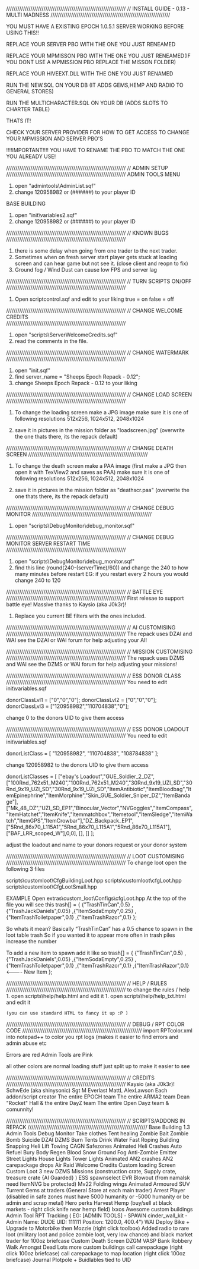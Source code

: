 ////////////////////////////////////////////////////////////////
//			INSTALL GUIDE - 0.13 - MULTI MADNESS
////////////////////////////////////////////////////////////////

YOU MUST HAVE A EXISTING EPOCH 1.0.5.1 SERVER WORKING BEFORE USING THIS!!

REPLACE YOUR SERVER PBO WITH THE ONE YOU JUST RENEAMED

REPLACE YOUR MPMISSON PBO WITH THE ONE YOU JUST RENEAMED(IF YOU DONT USE A MPMISSION PBO REPLACE THE MISSON FOLDER)

REPLACE YOUR HIVEEXT.DLL WITH THE ONE YOU JUST RENAMED

RUN THE NEW.SQL ON YOUR DB (IT ADDS GEMS,HEMP AND RADIO TO GENERAL STORES)

RUN THE MULTICHARACTER.SQL ON YOUR DB (ADDS SLOTS TO CHARTER TABLE)


THATS IT!

CHECK YOUR SERVER PROVIDER FOR HOW TO GET ACCESS TO CHANGE YOUR MPMISSION AND SERVER PBO'S


!!!!IMPORTANT!!!!
YOU HAVE TO RENAME THE PBO TO MATCH THE ONE YOU ALREADY USE!


////////////////////////////////////////////////////////////////
//				ADMIN SETUP
////////////////////////////////////////////////////////////////
ADMIN TOOLS MENU

1. open "admintools\AdminList.sqf"
2. change 120958982 or (######) to your player ID

BASE BUILDING
1. open "init\variables2.sqf"
2. change 120958982 or (######) to your player ID


////////////////////////////////////////////////////////////////
//				KNOWN BUGS
////////////////////////////////////////////////////////////////
1. there is some delay when going from one trader to the next trader.
2. Sometimes when on fresh server start player gets stuck at loading screen and can hear game but not see it. (close client and reopn to fix)
3. Ground fog / Wind Dust can cause low FPS and server lag





////////////////////////////////////////////////////////////////
//				TURN SCRIPTS ON/OFF
////////////////////////////////////////////////////////////////
1. Open scriptcontrol.sqf and edit to your liking
true = on
false = off
	
////////////////////////////////////////////////////////////////
//			CHANGE WELCOME CREDITS	
////////////////////////////////////////////////////////////////
1.	open "scripts\ServerWelcomeCredits.sqf"
2.	read the comments in the file.

////////////////////////////////////////////////////////////////
//			CHANGE WATERMARK	
////////////////////////////////////////////////////////////////
1.	open "init.sqf"
2.	find server_name = "Sheeps Epoch Repack - 0.12";
3.	change Sheeps Epoch Repack - 0.12 to your liking


////////////////////////////////////////////////////////////////
//			CHANGE LOAD SCREEN	
////////////////////////////////////////////////////////////////
1.	To change the loading screen make a JPG image 
	make sure it is one of following resolutions 512x256, 1024x512, 2048x1024

2.	save it in pictures in the mission folder as "loadscreen.jpg"
	(overwrite the one thats there, its the repack default)

////////////////////////////////////////////////////////////////
//			CHANGE DEATH SCREEN	
////////////////////////////////////////////////////////////////
1.	To change the death screen make a PAA image 
	(first make a JPG then open it with TexView2 and saves as PAA)
	make sure it is one of following resolutions 512x256, 1024x512, 2048x1024

2.	save it in pictures in the mission folder as "deathscr.paa"
	(overwrite the one thats there, its the repack default)	
	
////////////////////////////////////////////////////////////////
//			CHANGE DEBUG MONITOR
////////////////////////////////////////////////////////////////
1.	open "scripts\DebugMonitor\debug_monitor.sqf"

////////////////////////////////////////////////////////////////
//			CHANGE DEBUG MONITOR SERVER RESTART TIME
////////////////////////////////////////////////////////////////
1.	open "scripts\DebugMonitor\debug_monitor.sqf"
2.  find this line (round(240-(serverTime)/60)) and change the 240 to how many minutes before restart
	EG: if you restart every 2 hours you would change 240 to 120
	
////////////////////////////////////////////////////////////////
//			BATTLE EYE
////////////////////////////////////////////////////////////////
First relesae to support battle eye!
Massive thanks to Kaysio (aka J0k3r)!
1.	Replace you current BE filters with the ones included.

////////////////////////////////////////////////////////////////
//			AI CUSTOMISING
////////////////////////////////////////////////////////////////
The repack uses DZAI and WAI see the DZAI or WAI forum for help adjusting your AI!

////////////////////////////////////////////////////////////////
//			MISSION CUSTOMISING
////////////////////////////////////////////////////////////////
The repack uses DZMS and WAI see the DZMS or WAI forum for help adjusting your missions!

////////////////////////////////////////////////////////////////
//			ESS DONOR CLASS
////////////////////////////////////////////////////////////////
You need to edit init\variables.sqf

donorClassLvl1 = ["0","0","0"];
donorClassLvl2 = ["0","0","0"];
donorClassLvl3 = ["120958982","110704838","0"];

change 0 to the donors UID to give them access


////////////////////////////////////////////////////////////////
//			ESS DONOR LOADOUT
////////////////////////////////////////////////////////////////
You need to edit init\variables.sqf

donorListClass = [
	"120958982",
	"110704838",
	"108784838"
];

change 120958982 to the donors UID to give them access

donorListClasses = [
	["ebay's Loadout","GUE_Soldier_2_DZ",["100Rnd_762x51_M240","100Rnd_762x51_M240","30Rnd_9x19_UZI_SD","30Rnd_9x19_UZI_SD","30Rnd_9x19_UZI_SD","ItemAntibiotic","ItemBloodbag","ItemEpinephrine","ItemMorphine","Skin_GUE_Soldier_Sniper_DZ","ItemBandage"],["Mk_48_DZ","UZI_SD_EP1","Binocular_Vector","NVGoggles","ItemCompass","ItemHatchet","ItemKnife","Itemmatchbox","Itemetool","ItemSledge","ItemWatch","ItemGPS","ItemCrowbar"],"DZ_Backpack_EP1",["5Rnd_86x70_L115A1","5Rnd_86x70_L115A1","5Rnd_86x70_L115A1"],["BAF_LRR_scoped_W"],0,0],
	[],
	[]
];

adjust the loadout and name to your donors request or your donor system


////////////////////////////////////////////////////////////////
//			LOOT CUSTOMISING
////////////////////////////////////////////////////////////////
To change loot open the following 3 files

scripts\customloot\CfgBuildingLoot.hpp
scripts\customloot\cfgLoot.hpp
scripts\customloot\CfgLootSmall.hpp

EXAMPLE 
Open extras\custom_loot\Configs\cfgLoot.hpp
At the top of the file you will see this
trash[] = {
		{"TrashTinCan",0.5}
		,{"TrashJackDaniels",0.05}
		,{"ItemSodaEmpty",0.25}
		,{"ItemTrashToiletpaper",0.1}
		,{"ItemTrashRazor",0.1}
	};

So whats it mean?
Basically
“TrashTinCan” has a 0.5 chance to spawn in the loot table trash
So if you wanted it to appear more often in trash piles increase the number

To add a new item to spawn add it like so
trash[] = {
		{"TrashTinCan",0.5}
		,{"TrashJackDaniels",0.05}
		,{"ItemSodaEmpty",0.25}
		,{"ItemTrashToiletpaper",0.1}
		,{"ItemTrashRazor",0.1}
		,{"ItemTrashRazor",0.1} <---- New Item
	};
	
////////////////////////////////////////////////////////////////
//				HELP / RULES
////////////////////////////////////////////////////////////////
	to change the rules / help 
	1. open scripts\help/help.html and edit it 
	1. open scripts\help/help_txt.html and edit it 
	
	(you can use standard HTML to fancy it up :P )
	
////////////////////////////////////////////////////////////////
//				DEBUG / RPT COLOR CODE
////////////////////////////////////////////////////////////////
import RPTcolor.xml into notepad++ to color you rpt logs (makes it easier to find errors and admin abuse etc

Errors are red
Admin Tools are Pink

all other colors are normal loading stuff just split up to make it easier to see

////////////////////////////////////////////////////////////////
//			CREDITS
////////////////////////////////////////////////////////////////
	Kaysio (aka J0k3r)!
	SchwEde (aka shinysonic)
	Sgt M Everlast
	MattL
	AlexLawson
	Each addon/script creator
	The entire EPOCH team
	The entire ARMA2 team
	Dean "Rocket" Hall & the entire DayZ team
	The entire Open Dayz team & comunnity!
	
	
////////////////////////////////////////////////////////////////
//			SCRIPTS/ADDONS IN REPACK
////////////////////////////////////////////////////////////////
Base Building 1.3
Admin Tools
Debug Monitor 
Take clothes 
Tent healing
Zombie Bait
Zombie Bomb
Suicide
DZAI
DZMS
Burn Tents
Drink Water
Fast Roping
Building Snapping
Heli Lift
Towing
CAGN Safezones
Animated Heli Crashes
Auto Refuel
Bury Body
Regen Blood
Snow
Ground Fog
Anti-Zombie Emitter
Street Lights
House Lights
Tower Lights
Animated AN2 crashes
AN2 carepackage drops
Air Raid
Welcome Credits
Custom loading Screen
Custom Loot
3 new DZMS Missions (construction crate, Supply crate, treasure crate {AI Guarded} )
ESS spawnselect
EVR Blowout (from namalsk need ItemNVG be protected)
Mv22 Folding wings
Animated Armoured SUV Turrent
Gems at traders (General Store at each main trader)
Arrest Player 
(disabled in safe zones must have 5000 humanity or -5000 humanity or be admin and scrap metal)
Hero perks
Harvest Hemp (buy/sell at black markets - right click knife near hemp field)
Ixxos Awesome custom buildings
Admin Tool  RPT Tracking ( EG: [ADMIN TOOLS] - SPAWN cinder_wall_kit - Admin Name: DUDE UID: 111111 Position: 1200.0, 400.4") 
WAI
Deploy Bike + Upgrade to Motorbike then Mozzie (right click toolbox)
Added radio to rare loot (military loot and police zombie loot, very low chance) and black market trader for 100oz briefcase
Custom Death Screen
DZGM
VASP
Bank Robbery
Walk Amongst Dead
Lots more custom buildings
call carepackage (right click 100oz briefcase)
call carepackage to map location (right click 100oz briefcase)
Journal
Plotpole + Buidlables tied to UID